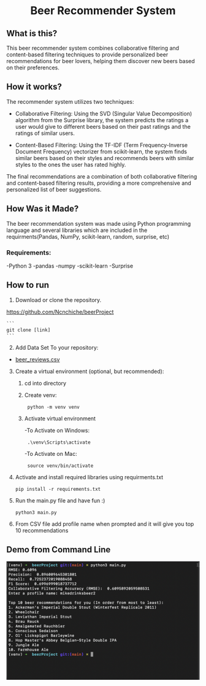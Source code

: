 <h1 align="center">Beer Recommender System</h1>


## What is this?

This beer recommender system combines collaborative filtering and content-based filtering techniques to provide personalized beer recommendations for beer lovers, helping them discover new beers based on their preferences.


## How it works?

The recommender system utilizes two techniques:

-   Collaborative Filtering: Using the SVD (Singular Value Decomposition) algorithm from the Surprise library, the system predicts the ratings a user would give to different beers based on their past ratings and the ratings of similar users.

-   Content-Based Filtering: Using the TF-IDF (Term Frequency-Inverse Document Frequency) vectorizer from scikit-learn, the system finds similar beers based on their styles and recommends beers with similar styles to the ones the user has rated highly.

The final recommendations are a combination of both collaborative filtering and content-based filtering results, providing a more comprehensive and personalized list of beer suggestions.



## How Was it Made?

The beer recommendation system was made using Python programming language and several libraries which are included in the requirments(Pandas, NumPy, scikit-learn, random, surprise, etc)

### Requirements:

-Python 3
-pandas
-numpy
-scikit-learn
-Surprise

## How to run

1. Download or clone the repository.

https://github.com/Ncnchiche/beerProject

    ```
    git clone [link]
    ```

2. Add Data Set To your repository:

- [beer_reviews.csv](https://data.world/socialmediadata/beeradvocate/workspace/file?filename=beer_reviews.csv)

3. Create a virtual environment (optional, but recommended):

    1. cd into directory
    
    2. Create venv:
            
            python -m venv venv
     
    3. Activate virtual environment
            
        -To Activate on Windows:

            .\venv\Scripts\activate


        -To Activate on Mac:

            source venv/bin/activate

            
4. Activate and install required libraries using requirments.txt
    ```
    pip install -r requirements.txt
    ```

5. Run the main.py file and have fun :)
    ```
    python3 main.py
    ```

6. From CSV file add profile name when prompted and it will give you top 10 recommendations

 ## Demo from Command Line
 
![My Image](samplePicture.png)
